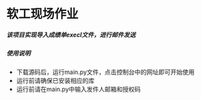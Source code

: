 # 软工现场作业

##### 该项目实现导入成绩单execl文件，进行邮件发送
##### 使用说明
- 下载源码后，运行main.py文件，点击控制台中的网址即可开始使用
- 运行前请确保已安装相应的库
- 运行前请在main.py中输入发件人邮箱和授权码

